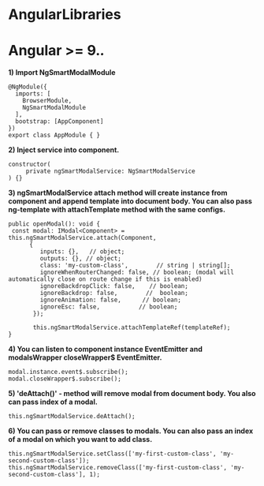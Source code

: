 # AngularLibraries
# Angular >= 9.*.*

**1) Import NgSmartModalModule**

    @NgModule({
      imports: [
        BrowserModule,
        NgSmartModalModule
      ],
      bootstrap: [AppComponent]
    })
    export class AppModule { }

**2) Inject service into component.**

    constructor(
         private ngSmartModalService: NgSmartModalService
    ) {}

**3) ngSmartModalService attach method will create instance from component and append template into document body.
     You can also pass ng-template with attachTemplate method with the same configs.**

    public openModal(): void { 
     const modal: IModal<Component> = this.ngSmartModalService.attach(Component,
          {
             inputs: {},   // object;
             outputs: {}, // object;
             class: 'my-custom-class',        // string | string[];
             ignoreWhenRouterChanged: false, // boolean; (modal will automatically close on route change if this is enabled)
             ignoreBackdropClick: false,    // boolean;
             ignoreBackdrop: false,        //  boolean;
             ignoreAnimation: false,      // boolean;
             ignoreEsc: false,           // boolean;
           });
           
           this.ngSmartModalService.attachTemplateRef(templateRef);
    }

**4) You can listen to component instance EventEmitter and  modalsWrapper closeWrapper$ EventEmitter.**

    modal.instance.event$.subscribe();
    modal.closeWrapper$.subscribe();

**5) 'deAttach()' - method will remove modal from document body. You also can pass index of a modal.**

    this.ngSmartModalService.deAttach();

**6) You can pass or remove classes to modals. You can also pass an index of a modal on which you want to add class.**

    this.ngSmartModalService.setClass(['my-first-custom-class', 'my-second-custom-class']);
    this.ngSmartModalService.removeClass(['my-first-custom-class', 'my-second-custom-class'], 1);
